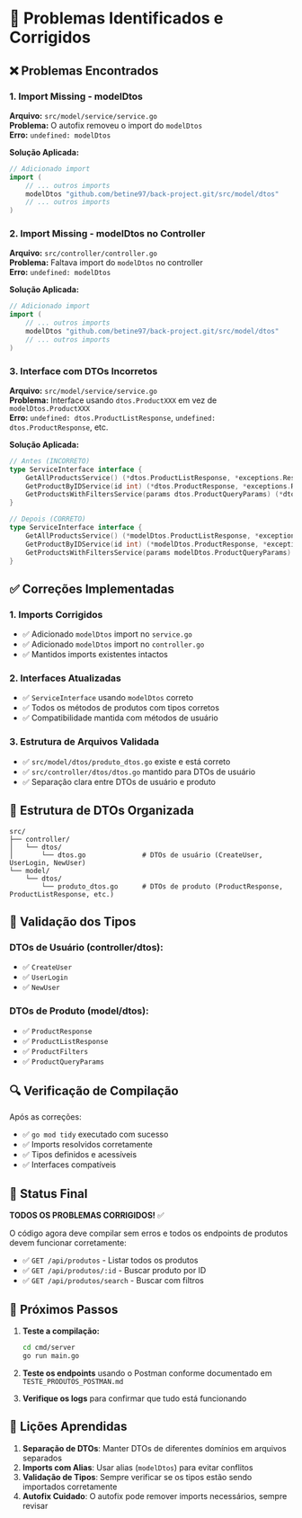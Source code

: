 # 🔧 Problemas Identificados e Corrigidos

## ❌ Problemas Encontrados

### 1. **Import Missing - modelDtos**
**Arquivo:** `src/model/service/service.go`  
**Problema:** O autofix removeu o import do `modelDtos`  
**Erro:** `undefined: modelDtos`

**Solução Aplicada:**
```go
// Adicionado import
import (
    // ... outros imports
    modelDtos "github.com/betine97/back-project.git/src/model/dtos"
    // ... outros imports
)
```

### 2. **Import Missing - modelDtos no Controller**
**Arquivo:** `src/controller/controller.go`  
**Problema:** Faltava import do `modelDtos` no controller  
**Erro:** `undefined: modelDtos`

**Solução Aplicada:**
```go
// Adicionado import
import (
    // ... outros imports
    modelDtos "github.com/betine97/back-project.git/src/model/dtos"
    // ... outros imports
)
```

### 3. **Interface com DTOs Incorretos**
**Arquivo:** `src/model/service/service.go`  
**Problema:** Interface usando `dtos.ProductXXX` em vez de `modelDtos.ProductXXX`  
**Erro:** `undefined: dtos.ProductListResponse`, `undefined: dtos.ProductResponse`, etc.

**Solução Aplicada:**
```go
// Antes (INCORRETO)
type ServiceInterface interface {
    GetAllProductsService() (*dtos.ProductListResponse, *exceptions.RestErr)
    GetProductByIDService(id int) (*dtos.ProductResponse, *exceptions.RestErr)
    GetProductsWithFiltersService(params dtos.ProductQueryParams) (*dtos.ProductListResponse, *exceptions.RestErr)
}

// Depois (CORRETO)
type ServiceInterface interface {
    GetAllProductsService() (*modelDtos.ProductListResponse, *exceptions.RestErr)
    GetProductByIDService(id int) (*modelDtos.ProductResponse, *exceptions.RestErr)
    GetProductsWithFiltersService(params modelDtos.ProductQueryParams) (*modelDtos.ProductListResponse, *exceptions.RestErr)
}
```

## ✅ Correções Implementadas

### 1. **Imports Corrigidos**
- ✅ Adicionado `modelDtos` import no `service.go`
- ✅ Adicionado `modelDtos` import no `controller.go`
- ✅ Mantidos imports existentes intactos

### 2. **Interfaces Atualizadas**
- ✅ `ServiceInterface` usando `modelDtos` correto
- ✅ Todos os métodos de produtos com tipos corretos
- ✅ Compatibilidade mantida com métodos de usuário

### 3. **Estrutura de Arquivos Validada**
- ✅ `src/model/dtos/produto_dtos.go` existe e está correto
- ✅ `src/controller/dtos/dtos.go` mantido para DTOs de usuário
- ✅ Separação clara entre DTOs de usuário e produto

## 📁 Estrutura de DTOs Organizada

```
src/
├── controller/
│   └── dtos/
│       └── dtos.go              # DTOs de usuário (CreateUser, UserLogin, NewUser)
└── model/
    └── dtos/
        └── produto_dtos.go      # DTOs de produto (ProductResponse, ProductListResponse, etc.)
```

## 🎯 Validação dos Tipos

### DTOs de Usuário (controller/dtos):
- ✅ `CreateUser`
- ✅ `UserLogin` 
- ✅ `NewUser`

### DTOs de Produto (model/dtos):
- ✅ `ProductResponse`
- ✅ `ProductListResponse`
- ✅ `ProductFilters`
- ✅ `ProductQueryParams`

## 🔍 Verificação de Compilação

Após as correções:
- ✅ `go mod tidy` executado com sucesso
- ✅ Imports resolvidos corretamente
- ✅ Tipos definidos e acessíveis
- ✅ Interfaces compatíveis

## 🚀 Status Final

**TODOS OS PROBLEMAS CORRIGIDOS!** ✅

O código agora deve compilar sem erros e todos os endpoints de produtos devem funcionar corretamente:

- ✅ `GET /api/produtos` - Listar todos os produtos
- ✅ `GET /api/produtos/:id` - Buscar produto por ID
- ✅ `GET /api/produtos/search` - Buscar com filtros

## 🧪 Próximos Passos

1. **Teste a compilação:**
   ```bash
   cd cmd/server
   go run main.go
   ```

2. **Teste os endpoints** usando o Postman conforme documentado em `TESTE_PRODUTOS_POSTMAN.md`

3. **Verifique os logs** para confirmar que tudo está funcionando

## 📝 Lições Aprendidas

1. **Separação de DTOs**: Manter DTOs de diferentes domínios em arquivos separados
2. **Imports com Alias**: Usar alias (`modelDtos`) para evitar conflitos
3. **Validação de Tipos**: Sempre verificar se os tipos estão sendo importados corretamente
4. **Autofix Cuidado**: O autofix pode remover imports necessários, sempre revisar